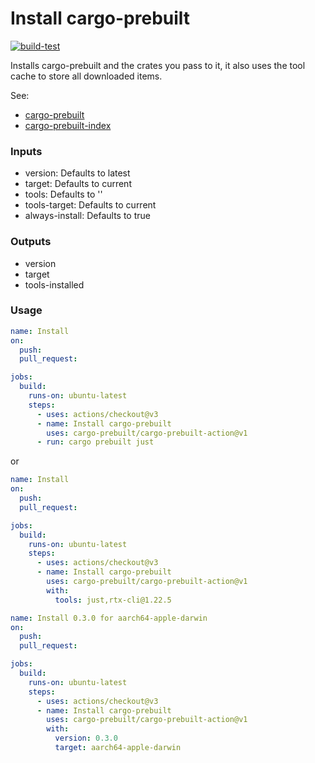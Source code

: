 # Install cargo-prebuilt

[![build-test](https://github.com/cargo-prebuilt/cargo-prebuilt-action/actions/workflows/test.yml/badge.svg)](https://github.com/cargo-prebuilt/cargo-prebuilt-action/actions/workflows/test.yml)

Installs cargo-prebuilt and the crates you pass to it, it also uses the tool 
cache to store all downloaded items.

See:
- [cargo-prebuilt](https://github.com/cargo-prebuilt/cargo-prebuilt)
- [cargo-prebuilt-index](https://github.com/cargo-prebuilt/index)

### Inputs

- version: Defaults to latest
- target: Defaults to current
- tools: Defaults to ''
- tools-target: Defaults to current
- always-install: Defaults to true

### Outputs

- version
- target
- tools-installed

### Usage

```yaml
name: Install
on:
  push:
  pull_request:

jobs:
  build:
    runs-on: ubuntu-latest
    steps:
      - uses: actions/checkout@v3
      - name: Install cargo-prebuilt
        uses: cargo-prebuilt/cargo-prebuilt-action@v1
      - run: cargo prebuilt just
```
or
```yaml
name: Install
on:
  push:
  pull_request:

jobs:
  build:
    runs-on: ubuntu-latest
    steps:
      - uses: actions/checkout@v3
      - name: Install cargo-prebuilt
        uses: cargo-prebuilt/cargo-prebuilt-action@v1
        with:
          tools: just,rtx-cli@1.22.5
```

```yaml
name: Install 0.3.0 for aarch64-apple-darwin
on:
  push:
  pull_request:

jobs:
  build:
    runs-on: ubuntu-latest
    steps:
      - uses: actions/checkout@v3
      - name: Install cargo-prebuilt
        uses: cargo-prebuilt/cargo-prebuilt-action@v1
        with:
          version: 0.3.0
          target: aarch64-apple-darwin
```
